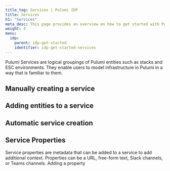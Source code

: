```yaml
---
title_tag: Services | Pulumi IDP
title: Services
h1: "Services"
meta_desc: This page provides an overview on how to get started with Pulumi IDP.
weight: 4
menu:
  idp:
    parent: idp-get-started
    identifier: idp-get-started-services
---
```


Pulumi Services are logical groupings of Pulumi entities such as stacks and ESC environments. They enable users to model infrastructure in Pulumi in a way that is familiar to them.

## Manually creating a service

## Adding entities to a service

## Automatic service creation


## Service Properties
Service properties are metadata that can be added to a service to add additional context. Properties can be a URL, free-form text, Slack channels, or Teams channels.
Adding a property


